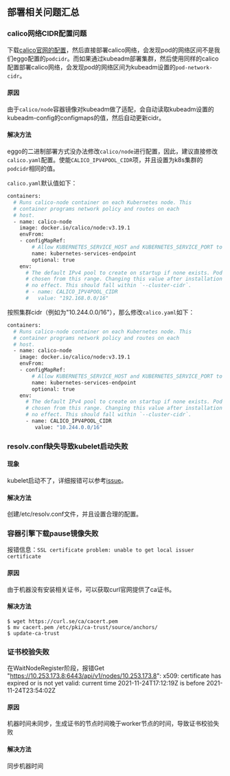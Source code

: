## 部署相关问题汇总

### calico网络CIDR配置问题

下载[calico官网的配置](https://docs.projectcalico.org/manifests/calico.yaml)，然后直接部署calico网络，会发现pod的网络区间不是我们eggo配置的`podcidr`。而如果通过kubeadm部署集群，然后使用同样的calico配置部署calico网络，会发现pod的网络区间为kubeadm设置的`pod-network-cidr`。

#### 原因

由于`calico/node`容器镜像对kubeadm做了适配，会自动读取kubeadm设置的kubeadm-config的configmaps的值，然后自动更新cidr。

#### 解决方法

eggo的二进制部署方式没办法修改`calico/node`进行配置，因此，建议直接修改`calico.yaml`配置。使能`CALICO_IPV4POOL_CIDR`项，并且设置为k8s集群的`podcidr`相同的值。

`calico.yaml`默认值如下：
```bash
containers:
  # Runs calico-node container on each Kubernetes node. This
  # container programs network policy and routes on each
  # host.
  - name: calico-node
    image: docker.io/calico/node:v3.19.1
    envFrom:
    - configMapRef:
        # Allow KUBERNETES_SERVICE_HOST and KUBERNETES_SERVICE_PORT to be overridden for eBPF mode.
        name: kubernetes-services-endpoint
        optional: true
    env:
      # The default IPv4 pool to create on startup if none exists. Pod IPs will be
      # chosen from this range. Changing this value after installation will have
      # no effect. This should fall within `--cluster-cidr`.
      # - name: CALICO_IPV4POOL_CIDR
      #   value: "192.168.0.0/16"
```

按照集群cidr（例如为"10.244.0.0/16"），那么修改`calico.yaml`如下：
```bash
containers:
  # Runs calico-node container on each Kubernetes node. This
  # container programs network policy and routes on each
  # host.
  - name: calico-node
    image: docker.io/calico/node:v3.19.1
    envFrom:
    - configMapRef:
        # Allow KUBERNETES_SERVICE_HOST and KUBERNETES_SERVICE_PORT to be overridden for eBPF mode.
        name: kubernetes-services-endpoint
        optional: true
    env:
      # The default IPv4 pool to create on startup if none exists. Pod IPs will be
      # chosen from this range. Changing this value after installation will have
      # no effect. This should fall within `--cluster-cidr`.
      - name: CALICO_IPV4POOL_CIDR
         value: "10.244.0.0/16"
```

### resolv.conf缺失导致kubelet启动失败

#### 现象

kubelet启动不了，详细报错可以参考[issue](https://gitee.com/openeuler/eggo/issues/I457S5?from=project-issue)。

#### 解决方法

创建/etc/resolv.conf文件，并且设置合理的配置。

### 容器引擎下载pause镜像失败

报错信息：`SSL certificate problem: unable to get local issuer certificate`

#### 原因

由于机器没有安装相关证书，可以获取curl官网提供了ca证书。

#### 解决方法

```
$ wget https://curl.se/ca/cacert.pem
$ mv cacert.pem /etc/pki/ca-trust/source/anchors/
$ update-ca-trust
```

### 证书校验失败

在WaitNodeRegister阶段，报错Get "https://10.253.173.8:6443/api/v1/nodes/10.253.173.8": x509: certificate has expired or is not yet valid: current time 2021-11-24T17:12:19Z is before 2021-11-24T23:54:02Z 

#### 原因

机器时间未同步，生成证书的节点时间晚于worker节点的时间，导致证书校验失败

#### 解决方法

同步机器时间

